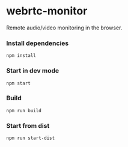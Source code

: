 # webrtc-monitor
Remote audio/video monitoring in the browser.

### Install dependencies
`npm install`

### Start in dev mode
`npm start`

### Build
`npm run build`

### Start from dist
`npm run start-dist`
